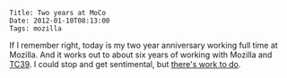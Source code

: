     Title: Two years at MoCo
    Date: 2012-01-10T08:13:00
    Tags: mozilla

If I remember right, today is my two year anniversary working full time at Mozilla. And it works out to about six years of working with Mozilla and [TC39](http://www.ecma-international.org/memento/TC39.htm). I could stop and get sentimental, but [there's work to do](http://wiki.ecmascript.org/doku.php?id=harmony:proposals).
